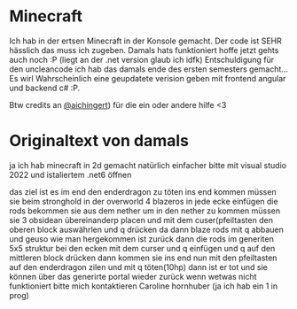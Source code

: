# Minecraft
Ich hab in der ertsen Minecraft in der Konsole gemacht. Der code ist SEHR hässlich das muss ich zugeben. Damals hats funktioniert hoffe jetzt gehts auch noch :P (liegt an der .net version glaub ich idfk) 
Entschuldigung für den uncleancode ich hab das damals ende des ersten semesters gemacht...
Es wirl Wahrscheinlich eine geupdatete verision geben mit frontend angular und backend c# :P.

Btw credits an [@aichingert](https://github.com/aichingert)) für die ein oder andere hilfe <3


# Originaltext von damals
ja ich hab minecraft in 2d gemacht natürlich einfacher
bitte mit visual studio 2022 und istaliertem .net6 öffnen

das ziel ist es im end den enderdragon zu töten
ins end kommen müssen sie beim stronghold in der overworld 4 blazeros 
in jede ecke einfügen
die rods bekommen sie aus dem nether
um in den nether zu kommen müssen sie 3 obsidean übereinanderp placen 
und mit dem cuser(pfeiltasten den oberen block auswährlen und q drücken
da dann blaze rods mit q abbauen und geuso wie man hergekommen ist zurück
dann die rods im generiten 5x5 struktur bei den ecken mit dem curser und q einfügen
und q auf den mittleren block drücken
dann kommen sie ins end
nun mit den pfeiltasten auf den enderdragon zilen und mit q töten(10hp)
dann ist er tot und sie können über das generirte portal wieder zurück
wenn wetwas nicht funktioniert bitte mich kontaktieren
Caroline hornhuber (ja ich hab ein 1 in prog)
